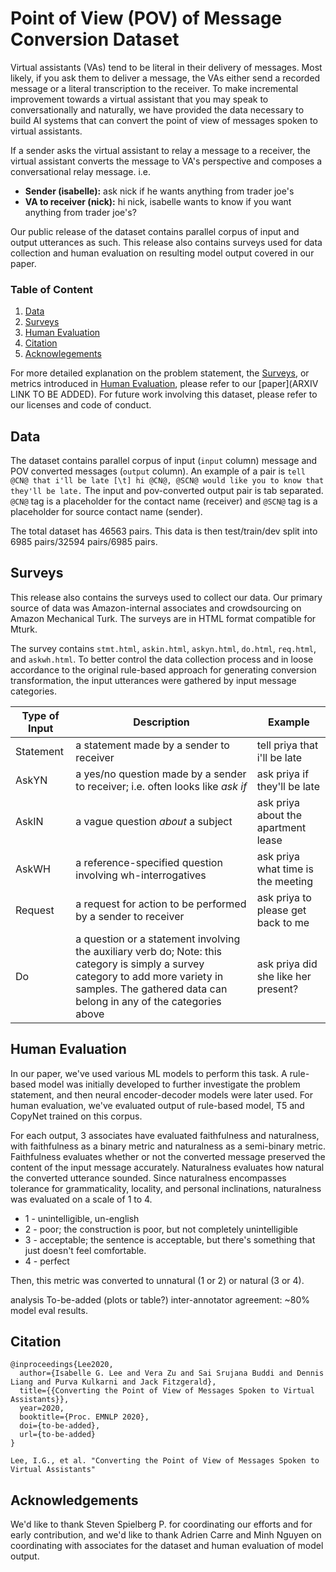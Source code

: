 # Point of View (POV) of Message Conversion Dataset
Virtual assistants (VAs) tend to be literal in their delivery of messages. Most likely, if you ask them to deliver a message, the VAs either send a recorded message or a literal transcription to the receiver. To make incremental improvement towards a virtual assistant that you may speak to conversationally and naturally, we have provided the data necessary to build AI systems that can convert the point of view of messages spoken to virtual assistants.

If a sender asks the virtual assistant to relay a message to a receiver, the virtual assistant converts the message to VA's perspective and composes a conversational relay message. i.e.

- **Sender (isabelle):** ask nick if he wants anything from trader joe's
- **VA to receiver (nick):** hi nick, isabelle wants to know if you want anything from trader joe's? 

Our public release of the dataset contains parallel corpus of input and output utterances as such. This release also contains surveys used for data collection and human evaluation on resulting model output covered in our paper.

### Table of Content
1. [Data](#data)
2. [Surveys](#surveys)
3. [Human Evaluation](#human-evaluation)
4. [Citation](#citation)
5. [Acknowlegements](#acknowledgements)

For more detailed explanation on the problem statement, the [Surveys](#surveys), or metrics introduced in [Human Evaluation](#human-evaluation), please refer to our [paper](ARXIV LINK TO BE ADDED). For future work involving this dataset, please refer to our licenses and code of conduct.


## Data 

The dataset contains parallel corpus of input (`input` column) message and POV converted messages (`output` column). An example of a pair is
```tell @CN@ that i'll be late [\t] hi @CN@, @SCN@ would like you to know that they'll be late.``` The input and pov-converted output pair is tab separated. `@CN@` tag is a placeholder for the contact name (receiver) and `@SCN@` tag is a placeholder for source contact name (sender).

The total dataset has 46563 pairs. This data is then test/train/dev split into 6985 pairs/32594 pairs/6985 pairs.


## Surveys 
This release also contains the surveys used to collect our data. Our primary source of data was Amazon-internal associates and crowdsourcing on Amazon Mechanical Turk. The surveys are in HTML format compatible for Mturk.

The survey contains `stmt.html`, `askin.html`, `askyn.html`, `do.html`, `req.html`, and `askwh.html`. To better control the data collection process and in loose accordance to the original rule-based approach for generating conversion transformation, the input utterances were gathered by input message categories. 

| Type of Input | Description | Example |
| ---- | ---- | ---- |
| Statement | a statement made by a sender to receiver | tell priya that i'll be late |
| AskYN | a yes/no question made by a sender to receiver; i.e. often looks like *ask if* | ask priya if they'll be late |
| AskIN | a vague question *about* a subject | ask priya about the apartment lease |
| AskWH | a reference-specified question involving wh-interrogatives | ask priya what time is the meeting |
| Request | a request for action to be performed by a sender to receiver | ask priya to please get back to me |
| Do | a question or a statement involving the auxiliary verb do; Note: this category is simply a survey category to add more variety in samples. The gathered data can belong in any of the categories above | ask priya did she like her present? |


## Human Evaluation

In our paper, we've used various ML models to perform this task. A rule-based model was initially developed to further investigate the problem statement, and then neural encoder-decoder models were later used. For human evaluation, we've evaluated output of rule-based model, T5 and CopyNet trained on this corpus.

For each output, 3 associates have evaluated faithfulness and naturalness, with faithfulness as a binary metric and naturalness as a semi-binary metric. Faithfulness evaluates whether or not the converted message preserved the content of the input message accurately. Naturalness evaluates how natural the converted utterance sounded. Since naturalness encompasses tolerance for grammaticality, locality, and personal inclinations, naturalness was evaluated on a scale of 1 to 4.

- 1 - unintelligible, un-english
- 2 - poor; the construction is poor, but not completely unintelligible
- 3 - acceptable; the sentence is acceptable, but there's something that just doesn't feel comfortable.
- 4 - perfect

Then, this metric was converted to unnatural (1 or 2) or natural (3 or 4).

analysis To-be-added (plots or table?)
inter-annotator agreement: ~80%
model eval results.


## Citation 
```
@inproceedings{Lee2020,
  author={Isabelle G. Lee and Vera Zu and Sai Srujana Buddi and Dennis Liang and Purva Kulkarni and Jack Fitzgerald},
  title={{Converting the Point of View of Messages Spoken to Virtual Assistants}},
  year=2020,
  booktitle={Proc. EMNLP 2020},
  doi={to-be-added},
  url={to-be-added}
}
```

```
Lee, I.G., et al. "Converting the Point of View of Messages Spoken to Virtual Assistants"
```

## Acknowledgements 
We'd like to thank Steven Spielberg P. for coordinating our efforts and for early contribution, and we'd like to thank Adrien Carre and Minh Nguyen on coordinating with associates for the dataset and human evaluation of model output.

